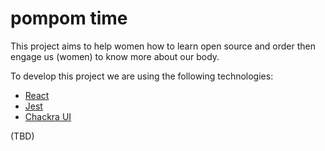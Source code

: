 # pompom time

This project aims to help women how to learn open source and order then engage us (women) to know more about our body.

To develop this project we are using the following technologies:

- [React](https://reactjs.org/)
- [Jest](https://jestjs.io/)
- [Chackra UI](https://chakra-ui.com/)

(TBD)
